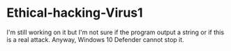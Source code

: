 # Ethical-hacking-Virus1
I'm still working on it but I'm not sure if the program output a string or if this is a real attack. Anyway, Windows 10 Defender cannot stop it.
